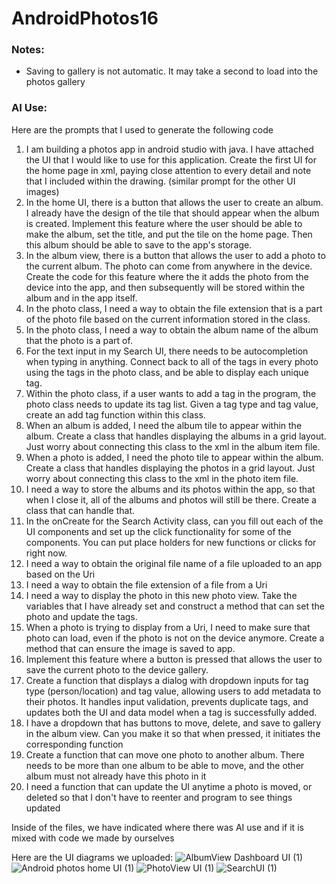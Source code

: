 # AndroidPhotos16

### Notes:
- Saving to gallery is not automatic. It may take a second to load into the photos gallery


### AI Use:

Here are the prompts that I used to generate the following code

1. I am building a photos app in android studio with java. I have attached the UI that I would like to use for this application. Create the first UI for the home page in xml, paying close attention to every detail and note that I included within the drawing. (similar prompt for the other UI images)
2. In the home UI, there is a button that allows the user to create an album. I already have the design of the tile that should appear when the album is created. Implement this feature where the user should be able to make the album, set the title, and put the tile on the home page. Then this album should be able to save to the app's storage.
3. In the album view, there is a button that allows the user to add a photo to the current album. The photo can come from anywhere in the device. Create the code for this feature where the it adds the photo from the device into the app, and then subsequently will be stored within the album and in the app itself.
4. In the photo class, I need a way to obtain the file extension that is a part of the photo file based on the current information stored in the class.
5. In the photo class, I need a way to obtain the album name of the album that the photo is a part of.
6. For the text input in my Search UI, there needs to be autocompletion when typing in anything. Connect back to all of the tags in every photo using the tags in the photo class, and be able to display each unique tag.
7. Within the photo class, if a user wants to add a tag in the program, the photo class needs to update its tag list. Given a tag type and tag value, create an add tag function within this class.
8. When an album is added, I need the album tile to appear within the album. Create a class that handles displaying the albums in a grid layout. Just worry about connecting this class to the xml in the album item file.
9. When a photo is added, I need the photo tile to appear within the album. Create a class that handles displaying the photos in a grid layout. Just worry about connecting this class to the xml in the photo item file.
10. I need a way to store the albums and its photos within the app, so that when I close it, all of the albums and photos will still be there. Create a class that can handle that.
11. In the onCreate for the Search Activity class, can you fill out each of the UI components and set up the click functionality for some of the components. You can put place holders for new functions or clicks for right now.
12. I need a way to obtain the original file name of a file uploaded to an app based on the Uri
13. I need a way to obtain the file extension of a file from a Uri
14. I need a way to display the photo in this new photo view. Take the variables that I have already set and construct a method that can set the photo and update the tags.
15. When a photo is trying to display from a Uri, I need to make sure that photo can load, even if the photo is not on the device anymore. Create a method that can ensure the image is saved to app.
16. Implement this feature where a button is pressed that allows the user to save the current photo to the device gallery.
17. Create a function that displays a dialog with dropdown inputs for tag type (person/location) and tag value, allowing users to add metadata to their photos. It handles input validation, prevents duplicate tags, and updates both the UI and data model when a tag is successfully added.
18. I have a dropdown that has buttons to move, delete, and save to gallery in the album view. Can you make it so that when pressed, it initiates the corresponding function
19. Create a function that can move one photo to another album. There needs to be more than one album to be able to move, and the other album must not already have this photo in it
20. I need a function that can update the UI anytime a photo is moved, or deleted so that I don't have to reenter and program to see things updated

Inside of the files, we have indicated where there was AI use and if it is mixed with code we made by ourselves

Here are the UI diagrams we uploaded:
![AlbumView Dashboard UI (1)](https://github.com/user-attachments/assets/93aac12b-b9fd-4b6d-a496-7b3dfd5899b1)
![Android photos home UI (1)](https://github.com/user-attachments/assets/101a70e1-8880-4dbc-ac38-8aab28303c78)
![PhotoView UI (1)](https://github.com/user-attachments/assets/5a8c706b-05e0-4778-9752-29e6af97d2f5)
![SearchUI (1)](https://github.com/user-attachments/assets/b14c7148-6a2f-4aa9-9deb-04c8979bbce0)



